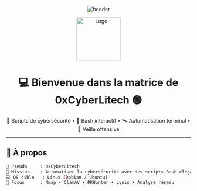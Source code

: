 <!-- MATRIX HEADER -->
<p align="center">
  <img src="https://capsule-render.vercel.app/api?type=waving&color=00ff00&height=200&section=header&text=0xCyberLitech&fontSize=50&fontColor=000000" alt="header" />
</p>

<p align="center">
  <img src="./images/136077064.jpg" width="120" alt="Logo" />
</p>

<h1 align="center">💻 Bienvenue dans la matrice de 0xCyberLitech 🟢</h1>

<p align="center">
  🧠 Scripts de cybersécurité • 👾 Bash interactif • 🛰️ Automatisation terminal • 🧬 Veille offensive
</p>

---

## 🧠 À propos

```bash
👤 Pseudo     : 0xCyberLitech
🎯 Mission    : Automatiser la cybersécurité avec des scripts Bash élégants et efficaces
💻 OS cible   : Linux (Debian / Ubuntu)
🔎 Focus      : Nmap • ClamAV • RKHunter • Lynis • Analyse réseau
